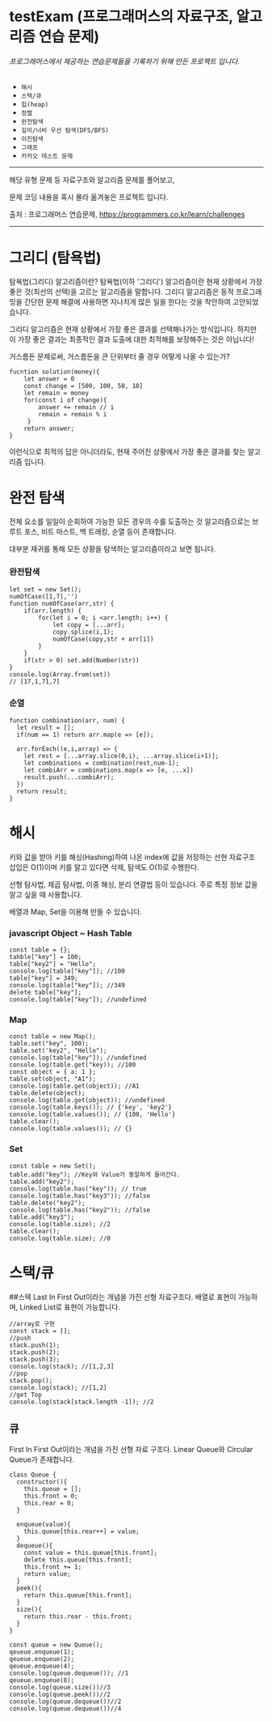 # testExam (프로그래머스의 자료구조, 알고리즘 연습 문제)

###### 프로그래머스에서 제공하는 연습문제들을 기록하기 위해 만든 프로젝트 입니다.


* `해시`
* `스택/큐`
* `힙(heap)`
* `정렬`
* `완전탐색`
* `깊이/너비 우선 탐색(DFS/BFS)`
* `이진탐색`
* `그래프`  
* `카카오 테스트 문제`
-------------------------------------------------

해당 유형 문제 등 자료구조와 알고리즘 문제를 풀어보고, 

문제 코딩 내용을 혹시 몰라 옮겨놓은 프로젝트 입니다.


출처 : 프로그래머스 연습문제, https://programmers.co.kr/learn/challenges

---------------------------------------------------------------------------------------------------------------------------------------------------------------------
# 그리디 (탐욕법)

탐욕법(그리디) 알고리즘이란?
탐욕법(이하 '그리디') 알고리즘이란 현재 상황에서 가장 좋은 것(최선의 선택)을 고르는 알고리즘을 말합니다.
그리디 알고리즘은 동적 프로그래밍을 간단한 문제 해결에 사용하면 지나치게 많은 일을 한다는 것을 착안하여 고안되었습니다.

그리디 알고리즘은 현재 상황에서 가장 좋은 결과를 선택해나가는 방식입니다. 하지만 이 가장 좋은 결과는 최종적인 결과 도출에 대한 최적해를 보장해주는 것은 아닙니다!

거스름돈 문제로써,  거스름돈을 큰 단위부터 줄 경우 어떻게 나올 수 있는가?
```
fucntion solution(money){
    let answer = 0
    const change = [500, 100, 50, 10]
    let remain = money
    for(const i of change){
        answer += remain // i
        remain = remain % i
     }
    return answer;
}
```
이런식으로 최적의 답은 아니더라도, 현재 주어진 상황에서 가장 좋은 결과를 찾는 알고리즘 입니다.

# 완전 탐색

전체 요소를 일일이 순회하여 가능한 모든 경우의 수를 도출하는 것
알고리즘으로는 브루트 포스, 비트 마스트, 백 트래킹, 순열 등이 존재합니다.

대부분 재귀를 통해 모든 상황을 탐색하는 알고리즘이라고 보면 됩니다.

### 완전탐색
```
let set = new Set();
numOfCase([1,7],'')
function numOfCase(arr,str) {
	if(arr.length) {
    	for(let i = 0; i <arr.length; i++) {
        	let copy = [...arr];
          	copy.splice(i,1);
          	numOfCase(copy,str + arr[i])
        }
    }
  	if(str > 0) set.add(Number(str))
}
console.log(Array.from(set)) 
// [17,1,71,7]
```
### 순열
```
function combination(arr, num) {
  let result = [];
  if(num == 1) return arr.map(e => [e]);
  
  arr.forEach((e,i,array) => {
    let rest = [...array.slice(0,i), ...array.slice(i+1)];
    let combinations = combination(rest,num-1);
    let combiArr = combinations.map(x => [e, ...x])
    result.push(...combiArr);
  }) 
  return result;
}
```

# 해시

키와 값을 받아 키를 해싱(Hashing)하여 나온 index에 값을 저장하는 선현 자료구조
삽입은 O(1)이며 키를 알고 있다면 삭제, 탐색도 O(1)로 수행한다.

선형 탐사법, 제곱 탐사법, 이중 해싱, 분리 연결법 등이 있습니다.
주로 특정 정보 값을 알고 싶을 때 사용합니다.

배열과 Map, Set을 이용해 만들 수 있습니다.

### javascript Object ~ Hash Table
```
const table = {};
tahble["key"] = 100;
table["key2"] = "Hello";
console.log(table["key"]); //100
table["key"] = 349;
console.log(table["key"]); //349
delete table["key"];
console.log(table["key"]); //undefined
```

### Map
```
const table = new Map();
table.set("key", 100);
table.set('key2", "Hello");
console.log(table["key"]); //undefined
console.log(table.get("key)); //100
const object = { a: 1 };
table.set(object, "A1");
console.log(table.get(object)); //A1
table.delete(object);
console.log(table.get(object)); //undefined
console.log(table.keys()); // {'key', 'key2'}
console.log(table.values()); // {100, 'Hello'}
table.clear();
console.log(table.values()); // {}
```

### Set
```
const table = new Set();
table.add("key"); //Key와 Value가 동일하게 들어간다.
table.add("key2");
console.log(table.has("key")); // true
console.log(table.has("key3")); //false
table.delete("key2");
console.log(table.has("key2")); //false
table.add("key3");
console.log(table.size); //2
table.clear();
console.log(table.size); //0
```
# 스택/큐

##스택
Last In First Out이라는 개념을 가진 선형 자료구조다.
배열로 표현이 가능하며, Linked List로 표현이 가능합니다.

```
//array로 구현
const stack = [];
//push
stack.push(1);
stack.push(2);
stack.push(3);
console.log(stack); //[1,2,3]
//pop
stack.pop();
console.log(stack); //[1,2]
//get Top
console.log(stack[stack.length -1]); //2
```
## 큐
First In First Out이라는 개념을 가진 선형 자료 구조다.
Linear Queue와 Circular Queue가 존재합니다.
```
class Queue {
  constructor(){
    this.queue = [];
    this.front = 0;
    this.rear = 0;
  }
  
  enqueue(value){
    this.queue[this.rear++] = value;
  }
  dequeue(){
    const value = this.queue[this.front];
    delete this.queue[this.front];
    this.front += 1;
    return value;
  }
  peek(){
    return this.queue[this.front];
  }
  size(){
    return this.rear - this.front;
  }
}

const queue = new Queue();
qeueue.enqueue(1);
qeueue.enqueue(2);
qeueue.enqueue(4);
console.log(queue.dequeue()); //1
qeueue.enqueue(8);
console.log(queue.size())//3
console.log(queue.peek())//2
console.log(queue.dequeue())//2
console.log(queue.dequeue())//4
```



